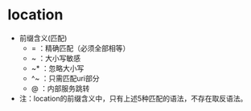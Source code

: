 # location
* 前缀含义(匹配)
    - =    ：精确匹配（必须全部相等）
    - ~    ：大小写敏感
    - ~*   ：忽略大小写
    - ^~   ：只需匹配uri部分
    - @    ：内部服务跳转
* 注：location的前缀含义中，只有上述5种匹配的语法，不存在取反语法。
